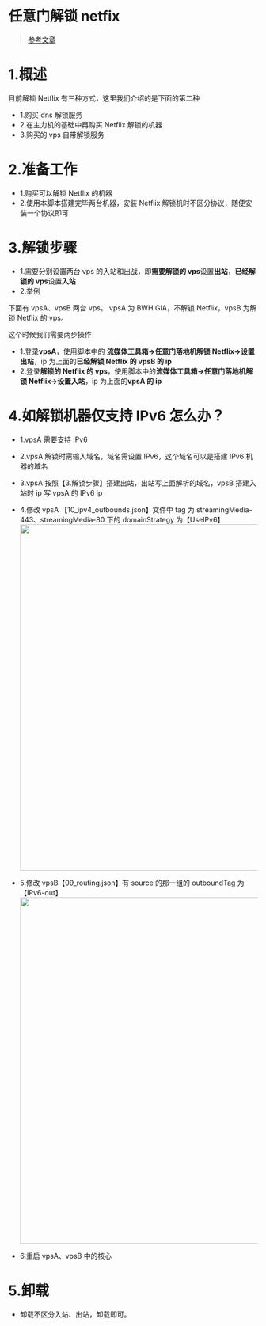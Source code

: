 # 任意门解锁 netfix

> [参考文章](https://gist.github.com/phlinhng/c11c1268748874982fa6596fb0a4992a)

# 1.概述

目前解锁 Netflix 有三种方式，这里我们介绍的是下面的第二种

- 1.购买 dns 解锁服务
- 2.在主力机的基础中再购买 Netflix 解锁的机器
- 3.购买的 vps 自带解锁服务

# 2.准备工作

- 1.购买可以解锁 Netflix 的机器
- 2.使用本脚本搭建完毕两台机器，安装 Netflix 解锁机时不区分协议，随便安装一个协议即可

# 3.解锁步骤

- 1.需要分别设置两台 vps 的入站和出战，即**需要解锁的 vps**设置**出站**，**已经解锁的 vps**设置**入站**
- 2.举例

下面有 vpsA、vpsB 两台 vps。 vpsA 为 BWH GIA，不解锁 Netflix，vpsB 为解锁 Netflix 的 vps。

这个时候我们需要两步操作

- 1.登录**vpsA**，使用脚本中的 **流媒体工具箱->任意门落地机解锁 Netflix->设置出站**，ip 为上面的**已经解锁 Netflix 的 vpsB 的 ip**
- 2.登录**解锁的 Netflix 的 vps**，使用脚本中的**流媒体工具箱->任意门落地机解锁 Netflix->设置入站**，ip 为上面的**vpsA 的 ip**

# 4.如解锁机器仅支持 IPv6 怎么办？

- 1.vpsA 需要支持 IPv6
- 2.vpsA 解锁时需输入域名，域名需设置 IPv6，这个域名可以是搭建 IPv6 机器的域名
- 3.vpsA 按照【3.解锁步骤】搭建出站，出站写上面解析的域名，vpsB 搭建入站时 ip 写 vpsA 的 IPv6 ip
- 4.修改 vpsA 【10_ipv4_outbounds.json】文件中 tag 为 streamingMedia-443、streamingMedia-80 下的 domainStrategy 为【UseIPv6】
  <img src="https://raw.githubusercontent.com/wangyu0829/v2ray-agent/master/fodder/netflix_vpsA_10_ipv4_outbounds.png" width=700>

- 5.修改 vpsB【09_routing.json】有 source 的那一组的 outboundTag 为【IPv6-out】
  <img src="https://raw.githubusercontent.com/wangyu0829/v2ray-agent/master/fodder/netflix_vpsB_09_routing.png" width=700>

- 6.重启 vpsA、vpsB 中的核心

# 5.卸载

- 卸载不区分入站、出站，卸载即可。
